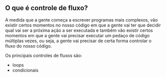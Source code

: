 ## O que é controle de fluxo?

A medida que a gente começa a escrever programas mais complexos, vão existir certos momentos no nosso código em que a gente vai ter que decidir qual vai ser a próxima ação a ser executada e também vão existir certos momentos em que a gente vai precisar executar um pedaço de código múltiplas vezes, ou seja, a gente vai precisar de certa forma controlar o fluxo do nosso código.

Os principais controles de fluxos são:

- loops
- condicionais